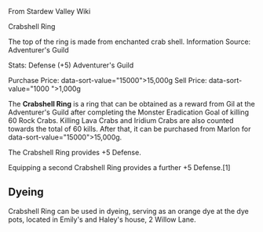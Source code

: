 From Stardew Valley Wiki

Crabshell Ring

The top of the ring is made from enchanted crab shell. Information Source: Adventurer's Guild

Stats: Defense (+5) Adventurer's Guild

Purchase Price: data-sort-value="15000"&gt;15,000g Sell Price: data-sort-value="1000 "&gt;1,000g

The **Crabshell Ring** is a ring that can be obtained as a reward from Gil at the Adventurer's Guild after completing the Monster Eradication Goal of killing 60 Rock Crabs. Killing Lava Crabs and Iridium Crabs are also counted towards the total of 60 kills. After that, it can be purchased from Marlon for data-sort-value="15000"&gt;15,000g.

The Crabshell Ring provides +5 Defense.

Equipping a second Crabshell Ring provides a further +5 Defense.\[1]

## Dyeing

Crabshell Ring can be used in dyeing, serving as an orange dye at the dye pots, located in Emily's and Haley's house, 2 Willow Lane.